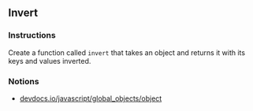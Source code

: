 ## Invert

### Instructions

Create a function called `invert` that takes an object and returns it with its keys and values inverted.

### Notions

- [devdocs.io/javascript/global_objects/object](https://devdocs.io/javascript/global_objects/object)
